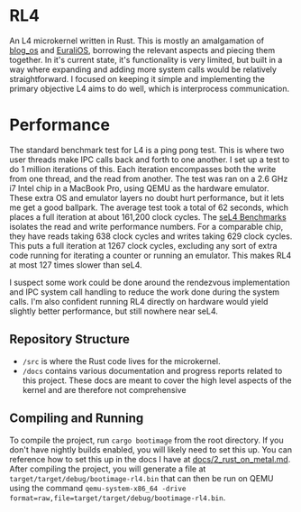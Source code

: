 # RL4
An L4 microkernel written in Rust. This is mostly an amalgamation of [blog_os](https://github.com/phil-opp/blog_os) and [EuraliOS](https://github.com/bendudson/EuraliOS), borrowing the relevant aspects and piecing them together. In it's current state, it's functionality is very limited, but built in a way where expanding and adding more system calls would be relatively straightforward. I focused on keeping it simple and implementing the primary objective L4 aims to do well, which is interprocess communication.

# Performance
The standard benchmark test for L4 is a ping pong test. This is where two user threads make IPC calls back and forth to one another. I set up a test to do 1 million iterations of this. Each iteration encompasses both the write from one thread, and the read from another. The test was ran on a 2.6 GHz i7 Intel chip in a MacBook Pro, using QEMU as the hardware emulator. These extra OS and emulator layers no doubt hurt performance, but it lets me get a good ballpark. The average test took a total of 62 seconds, which places a full iteration at about 161,200 clock cycles. The [seL4 Benchmarks](https://sel4.systems/About/Performance/) isolates the read and write performance numbers. For a comparable chip, they have reads taking 638 clock cycles and writes taking 629 clock cycles. This puts a full iteration at 1267 clock cycles, excluding any sort of extra code running for iterating a counter or running an emulator. This makes RL4 at most 127 times slower than seL4.

I suspect some work could be done around the rendezvous implementation and IPC system call handling to reduce the work done during the system calls. I'm also confident running RL4 directly on hardware would yield slightly better performance, but still nowhere near seL4.

## Repository Structure
- `/src` is where the Rust code lives for the microkernel.
- `/docs` contains various documentation and progress reports related to this project. These docs are meant to cover the high level aspects of the kernel and are therefore not comprehensive

## Compiling and Running
To compile the project, run `cargo bootimage` from the root directory. If you don't have nightly builds enabled, you will likely need to set this up. You can reference how to set this up in the docs I have at [docs/2_rust_on_metal.md](docs/2_rust_on_metal.md). After compiling the project, you will generate a file at `target/target/debug/bootimage-rl4.bin` that can then be run on QEMU using the command `qemu-system-x86_64 -drive format=raw,file=target/target/debug/bootimage-rl4.bin`.
